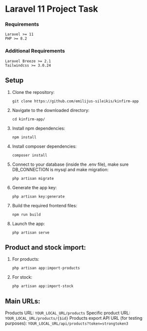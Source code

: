 # Laravel 11 Project Task

### Requirements
    Laravel >= 11
    PHP >= 8.2

### Additional Requirements
    Laravel Breeze >= 2.1
    Tailwindcss >= 3.0.24

## Setup

1. Clone the repository:
    ```
    git clone https://github.com/emilijus-sileikis/kinfirm-app
    ```
2. Navigate to the downloaded directory:
    ```
    cd kinfirm-app/
    ```
3. Install npm dependencies:
    ```
    npm install
    ```
4. Install composer dependencies:
    ```
    composer install
    ```
5. Connect to your database (inside the .env file), make sure DB_CONNECTION is mysql and make migration:
    ```
    php artisan migrate
    ```
6. Generate the app key:
    ```
    php artisan key:generate
    ```
7. Build the required frontend files:
    ```
    npm run build
    ```
8. Launch the app:
    ```
    php artisan serve
    ```
    
## Product and stock import:

1. For products:
    ```
    php artisan app:import-products
    ```
2. For stock:
    ```
    php artisan app:import-stock
    ```

## Main URLs:

Products URL:
    ```
    YOUR_LOCAL_URL/products
    ```
Specific product URL:
    ```
    YOUR_LOCAL_URL/products/{$id}
    ```
Products export API URL (for testing purposes):
    ```
    YOUR_LOCAL_URL/api/products?token=strongtoken3
    ```
